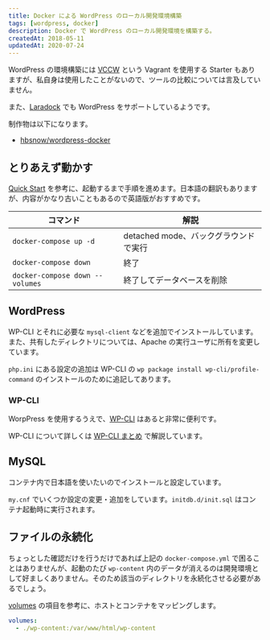 ```yaml
---
title: Docker による WordPress のローカル開発環境構築
tags: [wordpress, docker]
description: Docker で WordPress のローカル開発環境を構築する。
createdAt: 2018-05-11
updatedAt: 2020-07-24
---
```


WordPress の環境構築には [VCCW](https://github.com/vccw-team/vccw) という Vagrant を使用する Starter もありますが、私自身は使用したことがないので、ツールの比較については言及していません。

また、[Laradock](https://laradock.io/) でも WordPress をサポートしているようです。

制作物は以下になります。

- [hbsnow/wordpress-docker](https://github.com/hbsnow/wordpress-docker)

## とりあえず動かす

[Quick Start](https://docs.docker.com/compose/wordpress/) を参考に、起動するまで手順を進めます。日本語の翻訳もありますが、内容がかなり古いこともあるので英語版がおすすめです。

| コマンド                        | 解説                                  |
| ------------------------------- | ------------------------------------- |
| `docker-compose up -d`          | detached mode、バックグラウンドで実行 |
| `docker-compose down`           | 終了                                  |
| `docker-compose down --volumes` | 終了してデータベースを削除            |

## WordPress

WP-CLI とそれに必要な `mysql-client` などを追加でインストールしています。また、共有したディレクトリについては、Apache の実行ユーザに所有を変更しています。

`php.ini` にある設定の追加は WP-CLI の `wp package install wp-cli/profile-command` のインストールのために追記してあります。

### WP-CLI

WorpPress を使用するうえで、[WP-CLI](https://wp-cli.org/ja/) はあると非常に便利です。

WP-CLI について詳しくは [WP-CLI まとめ](/blog/wordpress-cli/) で解説しています。

## MySQL

コンテナ内で日本語を使いたいのでインストールと設定しています。

`my.cnf` でいくつか設定の変更・追加をしています。`initdb.d/init.sql` はコンテナ起動時に実行されます。

## ファイルの永続化

ちょっとした確認だけを行うだけであれば上記の `docker-compose.yml` で困ることはありませんが、起動のたび `wp-content` 内のデータが消えるのは開発環境として好ましくありません。そのため該当のディレクトリを永続化させる必要があるでしょう。

[volumes](https://docs.docker.com/compose/compose-file/#volumes) の項目を参考に、ホストとコンテナをマッピングします。

```yml
volumes:
  - ./wp-content:/var/www/html/wp-content
```
